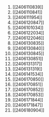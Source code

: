 1. [[2406110839]]
2. [[2406110841]]
3. [[2406111954]]
4. [[2406120847]]
5. [[2406101034]]
6. [[2406122034]]
7. [[2406122046]]
8. [[2406130835]]
9. [[2406130840]]
10. [[2406130845]]
11. [[2406130851]]
12. [[2406131317]]
13. [[2406131319]]
14. [[2406141534]]
15. [[2406170850]]
16. [[2406170851]]
17. [[2406170852]]
18. [[2406170853]]
19. [[2406171844]]
20. [[2406171847]]
21. [[2406180904]]
